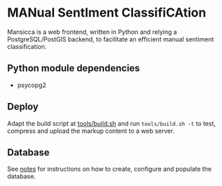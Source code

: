 # MANual SentIment ClassifiCAtion 

Mansicca is a web frontend, written in Python and relying a PostgreSQL/PostGIS backend, to facilitate an efficient manual sentiment classification.

## Python module dependencies
- psycopg2

## Deploy
Adapt the build script at [tools/build.sh](./tools/build.sh) and run `tools/build.sh -t` to test, compress and upload the markup content to a web server.

## Database
See [notes](./notes/) for instructions on how to create, configure and populate the database.
